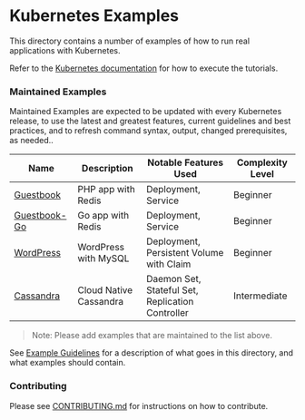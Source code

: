 # Kubernetes Examples

This directory contains a number of examples of how to run real applications
with Kubernetes.

Refer to the [Kubernetes documentation] for how to execute the tutorials.

### Maintained Examples

Maintained Examples are expected to be updated with every Kubernetes release, to
use the latest and greatest features, current guidelines and best practices,
and to refresh command syntax, output, changed prerequisites, as needed..

|Name | Description | Notable Features Used | Complexity Level|
------------- | ------------- | ------------ | ------------ |
|[Guestbook](guestbook/) | PHP app with Redis | Deployment, Service | Beginner |
|[Guestbook-Go](guestbook-go/) | Go app with Redis | Deployment, Service | Beginner |
|[WordPress](mysql-wordpress-pd/) | WordPress with MySQL | Deployment, Persistent Volume with Claim | Beginner|
|[Cassandra](cassandra/) | Cloud Native Cassandra | Daemon Set, Stateful Set, Replication Controller | Intermediate

> Note: Please add examples that are maintained to the list above.

See [Example Guidelines](guidelines.md) for a description of what goes
in this directory, and what examples should contain.

[Kubernetes documentation]: https://kubernetes.io/docs/tutorials/

### Contributing

Please see [CONTRIBUTING.md](CONTRIBUTING.md) for instructions on how to contribute.
